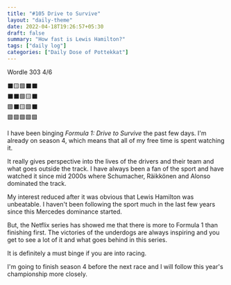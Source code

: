```yaml
---
title: "#105 Drive to Survive"
layout: "daily-theme"
date: 2022-04-18T19:26:57+05:30
draft: false
summary: "How fast is Lewis Hamilton?"
tags: ["daily log"]
categories: ["Daily Dose of Pottekkat"]
---
```


Wordle 303 4/6

⬛🟨🟩⬛⬛\
⬛⬛🟩🟨⬛\
🟩⬛🟨🟩⬛\
🟩🟩🟩🟩🟩

I have been binging _Formula 1: Drive to Survive_ the past few days. I'm already on season 4, which means that all of my free time is spent watching it.

It really gives perspective into the lives of the drivers and their team and what goes outside the track. I have always been a fan of the sport and have watched it since mid 2000s where Schumacher, Räikkönen and Alonso dominated the track.

My interest reduced after it was obvious that Lewis Hamilton was unbeatable. I haven't been following the sport much in the last few years since this Mercedes dominance started.

But, the Netflix series has showed me that there is more to Formula 1 than finishing first. The victories of the underdogs are always inspiring and you get to see a lot of it and what goes behind in this series.

It is definitely a must binge if you are into racing.

I'm going to finish season 4 before the next race and I will follow this year's championship more closely.
